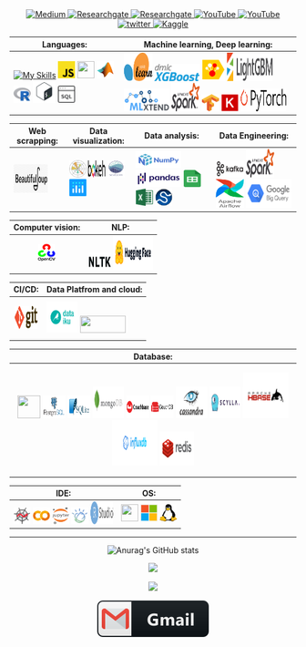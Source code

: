 <div align="center">

   <a href="https://medium.com/@mohamadhasan.sarvandani">
       <img
 alt="Medium"
    src="https://img.shields.io/badge/Medium-12100E?style=for-the-badge&logo=medium&logoColor=white" 
      />
</a>

  
 

<a href="https://www.linkedin.com/in/mohamadhasan-sarvandani/">
  <img
    alt="Researchgate"
    src="https://img.shields.io/badge/linkedin-%230077B5.svg?style=for-the-badge&logo=linkedin&logoColor=white" 
  />
</a>

<a href="https://www.researchgate.net/profile/Mohamadhasan-Sarvandani">
  <img
    alt="Researchgate"
    src="https://img.shields.io/badge/Researchgate-3DDC84?style=for-the-badge&logo=researchgate&logoColor=white" 
  />
</a>
  

<a href="https://www.pinterest.com/Mohamadhasan_Sarvandani/">
  <img
    alt="YouTube"
    src="https://img.shields.io/badge/Pinterest-FF0000?style=for-the-badge&logo=Pinterest&logoColor=black" 
  />
</a>



<a href="https://www.youtube.com/@MohamadhasanSarvandani/featured">
  <img
    alt="YouTube"
    src="https://img.shields.io/badge/YouTube-FF0000?style=for-the-badge&logo=youtube&logoColor=black" 
  />
</a>

  <a href="https://twitter.com/M_Sarvandani">
  <img
    alt="twitter"
    src="https://img.shields.io/badge/Twitter-1DA1F2?style=for-the-badge&logo=twitter&logoColor=white" 
  />
</a>
  
  
  <a href="https://www.kaggle.com/sarvandani">
  <img
    alt="Kaggle"
    src="https://img.shields.io/badge/Kaggle-20BEFF?style=for-the-badge&logo=Kaggle&logoColor=white" 
  />
</a>
  
</div>
 


<div align="center">
  
  

| **Languages:** | **Machine learning, Deep learning:** | 
| --------------- | --------------- |
| [![My Skills](https://skillicons.dev/icons?i=py&theme=light)](https://skillicons.dev) <img src='https://github.com/Sarvandani/Data_science_logos/blob/main/JavaScript.svg' width="30" height="30"> <img src='https://github.com/Sarvandani/Data_science_logos/blob/main/HTML5.svg' width="30" height="30"> <img                                                           src='https://github.com/Sarvandani/Data_science_logos/blob/main/matlab.svg' width="30" height="30"> <img src='https://github.com/Sarvandani/Data_science_logos/blob/main/r.svg' width="30" height="30"> <img         src='https://github.com/Sarvandani/Data_science_logos/blob/main/shell.svg' width="40" height="40"> <img     src='https://github.com/Sarvandani/Data_science_logos/blob/main/sql-language.svg' width="30" height="30">|<img src='https://github.com/Sarvandani/Data_science_logos/blob/main/Scikit_learn.svg' width="50" height="50"> <img src='https://github.com/Sarvandani/Data_science_logos/blob/main/XGBoost_logo.png' width="80" height="30"> <img src='https://github.com/Sarvandani/Data_science_logos/blob/main/CatBoost.png' width="40" height="40"> <img src='https://github.com/Sarvandani/Data_science_logos/blob/main/LightGBM.svg' width="80" height="50"> <img src='https://github.com/Sarvandani/Data_science_logos/blob/main/mlxtend.png' width="80" height="40"> <img src='https://github.com/Sarvandani/Data_science_logos/blob/main/Spark.svg' width="50" height="50"> <img src='https://github.com/Sarvandani/Data_science_logos/blob/main/Tensorflow.svg' width="30" height="30"> <img src='https://github.com/Sarvandani/Data_science_logos/blob/main/Keras.svg' width="30" height="30"> <img src='https://github.com/Sarvandani/Data_science_logos/blob/main/PyTorch.svg' width="80" height="40">| 


| **Web scrapping:** | **Data visualization:** | **Data analysis:** | **Data Engineering:** | 
| --------------- | --------------- | --------------- | --------------- |
| <img src='https://github.com/Sarvandani/Data_science_logos/blob/main/beautifulsoap.png' width="60" height="50">|<img src='https://github.com/Sarvandani/Data_science_logos/blob/main/Matplotlib_icon.svg' width="30" height="30"> <img src='https://github.com/Sarvandani/Data_science_logos/blob/main/bokeh.svg' width="30" height="30"> <img src='https://github.com/Sarvandani/Data_science_logos/blob/main/seaborn.svg' width="30" height="30"> <img src='https://github.com/Sarvandani/Data_science_logos/blob/main/plot_ly-icon.svg' width="30" height="30"> | <img src='https://github.com/Sarvandani/Data_science_logos/blob/main/NumPy.svg' width="80" height="30"> <img src='https://github.com/Sarvandani/Data_science_logos/blob/main/Pandas.svg' width="80" height="30"> <img src='https://github.com/Sarvandani/Data_science_logos/blob/main/Google_Sheet.svg' width="30" height="30"> <img src='https://github.com/Sarvandani/Data_science_logos/blob/main/excel.svg' width="30" height="30"> <img src='https://github.com/Sarvandani/Data_science_logos/blob/main/SCIPY.svg' width="30" height="30">| <img src='https://github.com/Sarvandani/Data_science_logos/blob/main/kafka.svg' width="50" height="30"> <img src='https://github.com/Sarvandani/Data_science_logos/blob/main/Spark.svg' width="50" height="50"> <img src='https://github.com/Sarvandani/Data_science_logos/blob/main/airflow2.svg' width="50" height="50"> <img      src='https://github.com/Sarvandani/Data_science_logos/blob/main/bigquery.svg' width="80" height="50">|
                                                                                                                                                                                                                                                                                                                                                            
| **Computer vision:** | **NLP:** | 
| --------------- | --------------- |
| <p align="center"> <img src='https://github.com/Sarvandani/Data_science_logos/blob/main/OpenCV.svg' width="30" height="30"> </p> | <img src='https://github.com/Sarvandani/Data_science_logos/blob/main/nltk.png' width="40" height="30"> <img src='https://github.com/Sarvandani/Data_science_logos/blob/main/hugging_face.svg' width="70" height="60"> | 

| **CI/CD:** | **Data Platfrom and cloud:** | 
| --------------- | --------------- |
| <p align="center"> <img src='https://github.com/Sarvandani/Data_science_logos/blob/main/Git.svg' width="40" height="40"> </p> | <img src='https://github.com/Sarvandani/Data_science_logos/blob/main/dataiku.svg' width="55" height="55"> <img src='https://upload.wikimedia.org/wikipedia/commons/5/51/Google_Cloud_logo.svg' width="80" height="30"> | 
  
| **Database:** | 
| ----------------------------------------- | 
|<p align="center"> <img src='https://upload.wikimedia.org/wikipedia/commons/0/0a/MySQL_textlogo.svg' width="40" height="40"> <img src='https://github.com/Sarvandani/Data_science_logos/blob/main/postgresql-ar21.svg' width="40" height="40"> <img src='https://github.com/Sarvandani/Data_science_logos/blob/main/sqlite-ar21.svg' width="40" height="40"> <img src='https://github.com/Sarvandani/Data_science_logos/blob/main/mongodb-ar21.svg' width="55" height="55"> <img src='https://github.com/Sarvandani/Data_science_logos/blob/main/couchbase.svg' width="40" height="40"> <img src='https://github.com/Sarvandani/Data_science_logos/blob/main/couchdb.svg' width="40" height="40"> <img src='https://github.com/Sarvandani/Data_science_logos/blob/main/cassandra.svg' width="55" height="55"> <img src='https://github.com/Sarvandani/Data_science_logos/blob/main/scylladb.svg' width="55" height="55"> <img src='https://github.com/Sarvandani/Data_science_logos/blob/main/HBase.svg' width="80" height="80" > <img src='https://github.com/Sarvandani/Data_science_logos/blob/main/Influxdb.svg' width="80" height="80"> <img src='https://github.com/Sarvandani/Data_science_logos/blob/main/redis.svg' width="60" height="60"> </p>|


| **IDE:** | **OS:** | 
| --------------- | --------------- |
| <img src='https://github.com/Sarvandani/Data_science_logos/blob/main/spyder.svg' width="30" height="30">  <img src='https://github.com/Sarvandani/Data_science_logos/blob/main/Google_Colaboratory.svg' width="30" height="30">  <img src='https://github.com/Sarvandani/Data_science_logos/blob/main/Jupyter_logo.svg' width="30" height="30">  <img src='https://github.com/Sarvandani/Data_science_logos/blob/main/ibm-watson-80.svg' width="30" height="30">  <img src='https://github.com/Sarvandani/Data_science_logos/blob/main/RStudio_logo.svg' width="40" height="40">|<img src='https://upload.wikimedia.org/wikipedia/commons/a/ab/Icon-Mac.svg' width="30" height="30">  <img src='https://github.com/Sarvandani/Data_science_logos/blob/main/Microsoft.svg' width="30" height="30"> <img src='https://github.com/Sarvandani/Data_science_logos/blob/main/linux.svg' width="30" height="30">|


  </div>



<div align="center">

--------------

![Anurag's GitHub stats](https://github-readme-stats.vercel.app/api?username=Sarvandani&show_icons=true&theme=radical)

  
  
  ![](https://github.com/Sarvandani/gif_terminal/blob/main/terminal.gif)

  
  
  
 ![](https://komarev.com/ghpvc/?username=Sarvandani&style=for-the-badge)
  
  
  <a href="mailto:mohamadian.sarvandani@gmail.com">
    <img 
         alt="Gmail"
         src="https://github.com/MikeCodesDotNET/ColoredBadges/blob/master/svg/social/gmail.svg" 
         style="vertical-align:top margin:6px 4px"
/>
</a>
  
</div>








